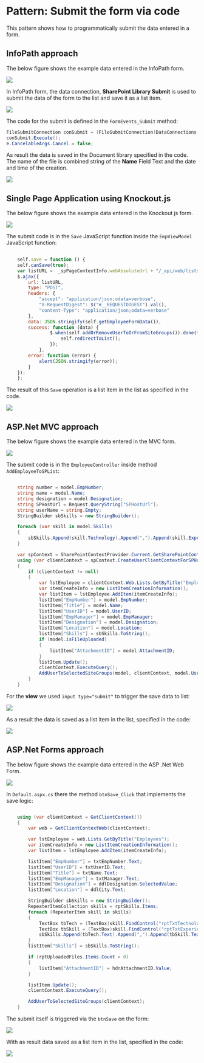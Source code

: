 # Pattern: Submit the form via code #
This pattern shows how to programmatically submit the data entered in a form.

## InfoPath approach ##
The below figure shows the example data entered in the InfoPath form.

![](images/IP/P4_SubmitData.png)

In InfoPath form, the data connection, **SharePoint Library Submit** is used to submit the data of the form to the list and save it as a list item.

![](images/IP/P4_DataConnectionForSubmit.png)

The code for the submit is defined in the `FormEvents_Submit` method:

```C#
FileSubmitConnection conSubmit = (FileSubmitConnection)DataConnections["SharePoint Library Submit"];
conSubmit.Execute();
e.CancelableArgs.Cancel = false;
```

As result the data is saved in the Document library specified in the code. The name of the file is combined string of the **Name** Field Text and the date and time of the creation.

![](images/IP/P4_SavedDataOnSubmit.png)

## Single Page Application using Knockout.js ##
The below figure shows the example data entered in the Knockout js form.

![](images/KO/P4_SubmitData.png)

The submit code is in the `Save` JavaScript function inside the `EmpViewModel` JavaScript function:

```JavaScript
	
    self.save = function () {
    self.canSave(true);        
    var listURL =  _spPageContextInfo.webAbsoluteUrl + "/_api/web/lists/getbytitle('" + employeeListname + "')/items";
	$.ajax({
        url: listURL,
        type: "POST",
        headers: {
            "accept": "application/json;odata=verbose",
            "X-RequestDigest": $("#__REQUESTDIGEST").val(),
            "content-Type": "application/json;odata=verbose"
        },
        data: JSON.stringify(self.getEmployeeFormData()),
        success: function (data) {
                $.when(self.addOrRemoveUserToOrFromSiteGroups()).done(function () {
                    self.redirectToList();
                });
            },
        error: function (error) {
            alert(JSON.stringify(error));
        }
    });
	};

```

The result of this `Save` operation is a list item in the list as specified in the code.

[imgSavedDataAfterSubmit]: images/Common/P4_SavedDataOnSubmit.png
![][imgSavedDataAfterSubmit]

## ASP.Net MVC approach ##
The below figure shows the example data entered in the MVC form.

![](images/MVC/P4_SubmitData.png)

The submit code is in the `EmployeeController` inside method `AddEmployeeToSPList`:

```C#

	string number = model.EmpNumber;
	string name = model.Name;
	string designation = model.Designation;
	string SPHostUrl = Request.QueryString["SPHostUrl"];
	string userName = string.Empty;
	StringBuilder sbSkills = new StringBuilder();

	foreach (var skill in model.Skills)
	{
    	sbSkills.Append(skill.Technology).Append(",").Append(skill.Experience).Append(";");
	}

	var spContext = SharePointContextProvider.Current.GetSharePointContext(HttpContext);
	using (var clientContext = spContext.CreateUserClientContextForSPHost())
	{
    	if (clientContext != null)
    	{
        	var lstEmployee = clientContext.Web.Lists.GetByTitle("Employees");
        	var itemCreateInfo = new ListItemCreationInformation();
        	var listItem = lstEmployee.AddItem(itemCreateInfo);
        	listItem["EmpNumber"] = model.EmpNumber;
        	listItem["Title"] = model.Name;
        	listItem["UserID"] = model.UserID;
        	listItem["EmpManager"] = model.EmpManager;
        	listItem["Designation"] = model.Designation;
        	listItem["Location"] = model.Location;
        	listItem["Skills"] = sbSkills.ToString();
    		if (model.isFileUploaded)
            {
                listItem["AttachmentID"] = model.AttachmentID;
            }
            listItem.Update();
            clientContext.ExecuteQuery();
	        AddUserToSelectedSiteGroups(model, clientContext, model.UserID);
        }	
	}
```

For the **view** we used `input type="submit"` to trigger the save data to list:

![](http://i.imgur.com/g2y6DEp.png)

As a result the data is saved as a list item in the list, specified in the code:

![][imgSavedDataAfterSubmit]

## ASP.Net Forms approach ##
The below figure shows the example data entered in the ASP .Net Web Form.

![](images/Forms/P4_SubmitData.png)

In `Default.aspx.cs` there the method `btnSave_Click` that implements the save logic:

```C#

	using (var clientContext = GetClientContext())
    {
        var web = GetClientContextWeb(clientContext);

        var lstEmployee = web.Lists.GetByTitle("Employees");
        var itemCreateInfo = new ListItemCreationInformation();
        var listItem = lstEmployee.AddItem(itemCreateInfo);

        listItem["EmpNumber"] = txtEmpNumber.Text;
        listItem["UserID"] = txtUserID.Text;
        listItem["Title"] = txtName.Text;
        listItem["EmpManager"] = txtManager.Text;
        listItem["Designation"] = ddlDesignation.SelectedValue;
        listItem["Location"] = ddlCity.Text;

        StringBuilder sbSkills = new StringBuilder();
        RepeaterItemCollection skills = rptSkills.Items;
        foreach (RepeaterItem skill in skills)
        {
            TextBox tbTech = (TextBox)skill.FindControl("rptTxtTechnology");
            TextBox tbSkill = (TextBox)skill.FindControl("rptTxtExperience");
            sbSkills.Append(tbTech.Text).Append(",").Append(tbSkill.Text).Append(";");
        }
        listItem["Skills"] = sbSkills.ToString();

        if (rptUploadedFiles.Items.Count > 0)
        {
            listItem["AttachmentID"] = hdnAttachmentID.Value;
        }

        listItem.Update();
        clientContext.ExecuteQuery();

        AddUserToSelectedSiteGroups(clientContext);
    }
```

The submit itself is triggered via the `btnSave` on the form:

![](http://i.imgur.com/Vs3fWEg.png)

With as result data saved as a list item in the list, specified in the code:

![][imgSavedDataAfterSubmit]


